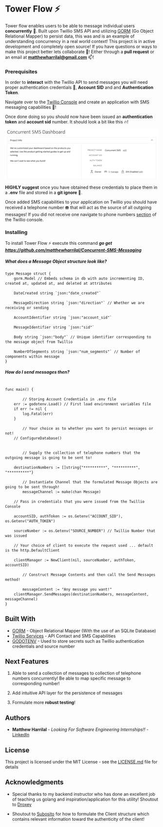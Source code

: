 # Tower Flow ⚡️
Tower flow enables users to be able to message individual users **concurrently** 📲. Built upon Twillio SMS API and utilizing [GORM](https://github.com/jinzhu/gorm) (Go Object Relational Mapper) to persist data, this was and is an example of understanding concurrency in a real world context! This project is in active development and completely open source! If you have questions or ways to make this project better lets collaborate 👋! Either through a **pull request** or an email at **matthewharrilal@gmail.com** 📫!

### Prerequisites
In order to **interact** with the Twillio API to send messages you will need proper authentication credentials 👮, **Account SID** and and **Authentication Token**.

Navigate over to the [Twillio Console](https://www.twilio.com/console) and create an application with SMS messaging capabilities 📲!

Once done doing so you should now have been issued an **authentication token** and **account sid** number. It should look a bit like this 🔥!

![Account Credentials](https://github.com/matthewharrilal/Concurrent-SMS-Messaging/blob/master/Assets/Twillio-Console.png)

**HIGHLY suggest** once you have obtained these credentials to place them in a **.env** file and stored in a **git ignore** 
🤫. 

Once added SMS capabilities to your application on Twillio you should have received a telephone number ☎️ that will act as the source of all outgoing messages! If you did not receive one navigate to phone numbers [section](https://www.twilio.com/console/phone-numbers/incoming) of the Twillio console.

### Installing
To install Tower Flow ⚡️ execute this command
 **_go get https://github.com/matthewharrilal/Concurrent-SMS-Messaging_**

 ##### What does a Message Object structure look like?
```
type Message struct {
	gorm.Model // Embeds schema in db with auto incrementing ID, created at, updated at, and deleted at attributes

	DateCreated string `json:"date_created"`

	MessageDirection string `json:"direction"` // Whether we are receiving or sending

	AccountIdentifier string `json:"account_sid"` 

	MessageIdentifier string `json:"sid"`

	Body string `json:"body"` // Unique identifier corresponding to the message object from Twillio

	NumberOfSegments string `json:"num_segments"` // Number of components within message
}
```
##### How do I send messages then?

```

func main() {

        // Storing Account Credentials in .env file
	err := godotenv.Load() // First load environment variables file
	if err != nil {
		log.Fatal(err)
	}

        // Your choice as to whether you want to persist messages or not!
	// ConfigureDatabase()


        // Supply the collection of telephone numbers that the outgoing message is going to be sent to!

	destinationNumbers := []string{"**********", "**********", "**********"}

        // Instantiate Channel that the formulated Message Objects are going to be sent through!
        messageChannel := make(chan Message) 

	// Pass in credentials that you were issued from the Twillio Console

	accountSID, authToken := os.Getenv("ACCOUNT_SID"), os.Getenv("AUTH_TOKEN")

	sourceNumber := os.Getenv("SOURCE_NUMBER") // Twillio Number that was issued

	// Your choice of client to execute the request used ... default is the http.DefaultClient

	clientManager := NewClient(nil, sourceNumber, authToken, accountSID)
    
        // Construct Message Contents and then call the Send Messages method!

        messageContent := "Any message you want!"
	clientManager.SendMessages(destinationNumbers, messageContent, messageChannel)
}

```

## Built With

* [GORM](https://github.com/jinzhu/gorm) - Object Relational Mapper (With the use of an SQLite Database)
* [Twillio Services](https://www.twilio.com/) - API Contact and SMS Capabilities
* [GODOTENV](https://github.com/joho/godotenv) - Used to store secrets such as Twillio authentication credentials and source number



## Next Features
1. Able to send a collection of messages to collection of telephone numbers concurrently! Be able to map specific message to corresponding number!

2. Add intuitive API layer for the persistence of messages

3. Formulate more **robust testing**! 

## Authors

* **Matthew Harrilal** - *Looking For Software Engineering Internships!!* - [LinkedIn](https://www.linkedin.com/in/matthew-harrilal-b38377111/)


## License

This project is licensed under the MIT License - see the [LICENSE.md](LICENSE.md) file for details

## Acknowledgments

* Special thanks to my backend instructor who has done an excellent job of teaching us golang and inspiration/application for this utility! Shoutout to [Droxey](https://github.com/droxey)

* Shoutout to [Subosito](https://github.com/subosito/twilio) for how to formulate the Client structure which contains relevant information toward the authenticity of the client!

